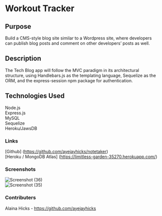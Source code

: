 # Workout Tracker

## Purpose
Build a CMS-style blog site similar to a Wordpress site, where developers can publish blog posts and comment on other developers’ posts as well.

## Description
The Tech Blog app will follow the MVC paradigm in its architectural structure, using Handlebars.js as the templating language, Sequelize as the ORM, and the express-session npm package for authentication.

## Technologies Used
Node.js  
Express.js  
MySQL  
Sequelize  
Heroku/JawsDB  

### Links
[Github] (https://github.com/ayejayhicks/notetaker)  
[Heroku / MongoDB Atlas] (https://limitless-garden-35270.herokuapp.com/)

### Screenshots  
![Screenshot (36)](https://user-images.githubusercontent.com/73868232/117909205-6b9e1b00-b29f-11eb-9b11-36324923439f.png)  
![Screenshot (35)](https://user-images.githubusercontent.com/73868232/117909257-85d7f900-b29f-11eb-9a4d-a8cd8b267c57.png)
 
### Contributers
Alaina Hicks - https://github.com/ayejayhicks